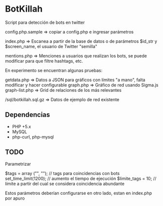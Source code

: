 BotKillah
=========

Script para detección de bots en twitter

config.php.sample => copiar a config.php e ingresar parámetros

index.php => Escanea a partir de la base de datos o de parámetros $id_str y $screen_name, el usuario de Twitter "semilla"

mentions.php => Menciones a usuarios que realizan los bots, se puede modificar para que filtre hashtags, etc.


En experimento se encuentran algunas pruebas:

getdata.php => Datos a JSON para gráficos con límites "a mano", falta modificar y hacer configurable
graph.php => Gráfico de red usando Sigma.js
graph-list.php => Grid de relaciones de los más relevantes



/sql/botkillah.sql.gz => Datos de ejemplo de red existente

## Dependencias

* PHP +5.x
* MySQL
* php-curl, php-mysql


## TODO

Parametrizar 

$tags = array ("", ""); // tags para coincidencias con bots
set_time_limit(1200); // aumento el tiempo de ejecución
$limite_tags = 10; // límite a partir del cual se considera coincidencia abundante

Estos parámetros deberían configurarse en otro lado, estan en index.php por apuro